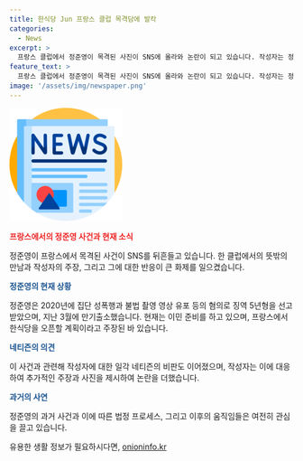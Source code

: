 ```yaml
---
title: 한식당 Jun 프랑스 클럽 목격담에 발칵
categories:
  - News
excerpt: >
  프랑스 클럽에서 정준영이 목격된 사진이 SNS에 올라와 논란이 되고 있습니다. 작성자는 정준영이 여성에게 접근하는 것을 목격하고 경고하고 싶어 글을 올렸으며, 정준영이 자신의 SNS를 팔로우하고 일을 구하고 있는 등의 주장을 했습니다. 그러나 일부 네티즌들은 이를 거짓 주장으로 비판하고 있습니다. 정준영은 지난해 성폭력 및 불법 촬영으로 징역을 선고받았으며 출소 후 이민을 준비 중이라고 전해졌습니다.
feature_text: >
  프랑스 클럽에서 정준영이 목격된 사진이 SNS에 올라와 논란이 되고 있습니다. 작성자는 정준영이 여성에게 접근하는 것을 목격하고 경고하고 싶어 글을 올렸으며, 정준영이 자신의 SNS를 팔로우하고 일을 구하고 있는 등의 주장을 했습니다. 그러나 일부 네티즌들은 이를 거짓 주장으로 비판하고 있습니다. 정준영은 지난해 성폭력 및 불법 촬영으로 징역을 선고받았으며 출소 후 이민을 준비 중이라고 전해졌습니다.
image: '/assets/img/newspaper.png'
---
```


<p><img src="/assets/img/newspaper.png" alt="kimp 속보" /></p>

<p><b><span style="color: #ee2323;">프랑스에서의 정준영 사건과 현재 소식</span></b></p>

<p data-ke-size="size16">정준영이 프랑스에서 목격된 사건이 SNS를 뒤흔들고 있습니다. 한 클럽에서의 뜻밖의 만남과 작성자의 주장, 그리고 그에 대한 반응이 큰 화제를 일으켰습니다.</p>

<p><b><span style="color: #1a5490;">정준영의 현재 상황</span></b></p>

<p data-ke-size="size16">정준영은 2020년에 집단 성폭행과 불법 촬영 영상 유포 등의 혐의로 징역 5년형을 선고받았으며, 지난 3월에 만기출소했습니다. 현재는 이민 준비를 하고 있으며, 프랑스에서 한식당을 오픈할 계획이라고 주장된 바 있습니다.</p>

<p><b><span style="color: #1a5490;">네티즌의 의견</span></b></p>

<p data-ke-size="size16">이 사건과 관련해 작성자에 대한 일각 네티즌의 비판도 이어졌으며, 작성자는 이에 대응하여 추가적인 주장과 사진을 제시하여 논란을 더했습니다.</p>

<p><b><span style="color: #1a5490;">과거의 사연</span></b></p>

<p data-ke-size="size16">정준영의 과거 사건과 이에 따른 법정 프로세스, 그리고 이후의 움직임들은 여전히 관심을 끌고 있습니다.</p>
유용한 생활 정보가 필요하시다면, <a href="https://onioninfo.kr" rel="dofollow">onioninfo.kr</a>


